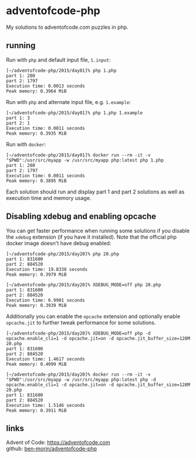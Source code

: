 ﻿adventofcode-php
=
My solutions to adventofcode.com puzzles in php.

running
-
Run with `php` and default input file, `1.input`:
```
[~/adventofcode-php/2015/day01]% php 1.php
part 1: 280
part 2: 1797
Execution time: 0.0013 seconds
Peak memory: 0.3964 MiB
```
Run with `php` and alternate input file, e.g. `1.example`:
```
[~/adventofcode-php/2015/day01]% php 1.php 1.example
part 1: 3
part 2: 1
Execution time: 0.0011 seconds
Peak memory: 0.3935 MiB
```
Run with `docker`:
```
[~/adventofcode-php/2015/day01]% docker run --rm -it -v "$PWD":/usr/src/myapp -w /usr/src/myapp php:latest php 1.php 
part 1: 280
part 2: 1797
Execution time: 0.0011 seconds
Peak memory: 0.3895 MiB
```
Each solution should run and display part 1 and part 2 solutions as well as execution time and memory usage.

Disabling xdebug and enabling opcache
-
You can get faster performance when running some solutions if you disable the `xdebug` extension (if you have it installed).  Note that the official php docker image doesn't have debug enabled:
```
[~/adventofcode-php/2015/day20]% php 20.php
part 1: 831600
part 2: 884520
Execution time: 19.8338 seconds
Peak memory: 0.3979 MiB
```
```
[~/adventofcode-php/2015/day20]% XDEBUG_MODE=off php 20.php
part 1: 831600
part 2: 884520
Execution time: 6.9901 seconds
Peak memory: 0.3939 MiB
```
Additionally you can enable the `opcache` extension and optionally enable `opcache.jit` to further tweak performance for some solutions.
```
[~/adventofcode-php/2015/day20]% XDEBUG_MODE=off php -d opcache.enable_cli=1 -d opcache.jit=on -d opcache.jit_buffer_size=128M 20.php
part 1: 831600
part 2: 884520
Execution time: 1.4617 seconds
Peak memory: 0.4099 MiB
```
```
[~/adventofcode-php/2015/day20]% docker run --rm -it -v "$PWD":/usr/src/myapp -w /usr/src/myapp php:latest php -d opcache.enable_cli=1 -d opcache.jit=on -d opcache.jit_buffer_size=128M 20.php
part 1: 831600
part 2: 884520
Execution time: 1.5146 seconds
Peak memory: 0.3911 MiB
```
links
-
Advent of Code: https://adventofcode.com
<br/>
github: [ben-morin/adventofcode-php](https://github.com/ben-morin/adventofcode-php)

